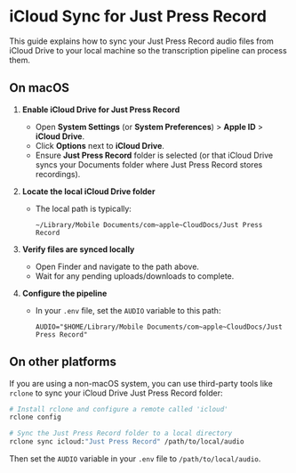 # iCloud Sync for Just Press Record

This guide explains how to sync your Just Press Record audio files from iCloud Drive to your local machine so the transcription pipeline can process them.

## On macOS

1. **Enable iCloud Drive for Just Press Record**
   - Open **System Settings** (or **System Preferences**) > **Apple ID** > **iCloud Drive**.
   - Click **Options** next to **iCloud Drive**.
   - Ensure **Just Press Record** folder is selected (or that iCloud Drive syncs your Documents folder where Just Press Record stores recordings).

2. **Locate the local iCloud Drive folder**
   - The local path is typically:
     ```
     ~/Library/Mobile Documents/com~apple~CloudDocs/Just Press Record
     ```

3. **Verify files are synced locally**
   - Open Finder and navigate to the path above.
   - Wait for any pending uploads/downloads to complete.

4. **Configure the pipeline**
   - In your `.env` file, set the `AUDIO` variable to this path:
     ```env
     AUDIO="$HOME/Library/Mobile Documents/com~apple~CloudDocs/Just Press Record"
     ```

## On other platforms

If you are using a non-macOS system, you can use third-party tools like `rclone` to sync your iCloud Drive Just Press Record folder:

```bash
# Install rclone and configure a remote called 'icloud'
rclone config

# Sync the Just Press Record folder to a local directory
rclone sync icloud:"Just Press Record" /path/to/local/audio
```

Then set the `AUDIO` variable in your `.env` file to `/path/to/local/audio`.
